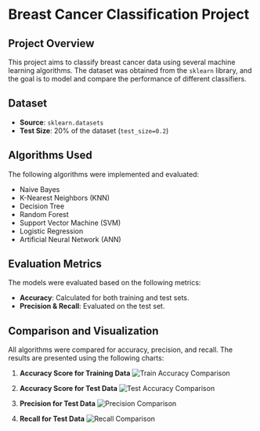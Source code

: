 # Breast Cancer Classification Project

## Project Overview
This project aims to classify breast cancer data using several machine learning algorithms. The dataset was obtained from the `sklearn` library, and the goal is to model and compare the performance of different classifiers.

## Dataset
- **Source**: `sklearn.datasets`
- **Test Size**: 20% of the dataset (`test_size=0.2`)

## Algorithms Used
The following algorithms were implemented and evaluated:
- Naive Bayes
- K-Nearest Neighbors (KNN)
- Decision Tree
- Random Forest
- Support Vector Machine (SVM)
- Logistic Regression
- Artificial Neural Network (ANN)

## Evaluation Metrics
The models were evaluated based on the following metrics:
- **Accuracy**: Calculated for both training and test sets.
- **Precision & Recall**: Evaluated on the test set.

## Comparison and Visualization
All algorithms were compared for accuracy, precision, and recall. The results are presented using the following charts:

1. **Accuracy Score for Training Data**
   ![Train Accuracy Comparison](path/to/train_accuracy_chart.png)

2. **Accuracy Score for Test Data**
   ![Test Accuracy Comparison](path/to/test_accuracy_chart.png)

3. **Precision for Test Data**
   ![Precision Comparison](path/to/precision_chart.png)

4. **Recall for Test Data**
   ![Recall Comparison](path/to/recall_chart.png)


